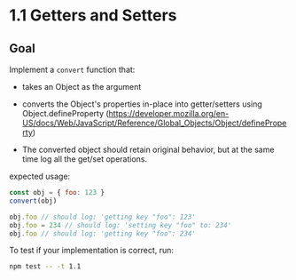 # 1.1 Getters and Setters

## Goal

Implement a `convert` function that:

- takes an Object as the argument

- converts the Object's properties in-place into getter/setters using
  Object.defineProperty (https://developer.mozilla.org/en-US/docs/Web/JavaScript/Reference/Global_Objects/Object/defineProperty)

- The converted object should retain original behavior, but at the same time
  log all the get/set operations.

expected usage:

``` js
const obj = { foo: 123 }
convert(obj)

obj.foo // should log: 'getting key "foo": 123'
obj.foo = 234 // should log: 'setting key "foo" to: 234'
obj.foo // should log: 'getting key "foo": 234'
```

To test if your implementation is correct, run:

``` bash
npm test -- -t 1.1
```
